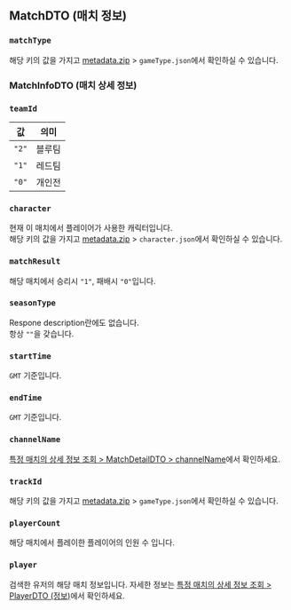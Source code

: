 ## MatchDTO (매치 정보)
### `matchType`
해당 키의 값을 가지고
[metadata.zip](https://developers.nexon.com/kart/api/14/39) > `gameType.json`에서 확인하실 수 있습니다.
### MatchInfoDTO (매치 상세 정보)
### `teamId`
| 값 | 의미 |
| --- | --- |
|`"2"`| 블루팀 |
| `"1"` | 레드팀  |
| `"0"` | 개인전 |
### `character`
현재 이 매치에서 플레이어가 사용한 캐릭터입니다.  
해당 키의 값을 가지고
[metadata.zip](https://developers.nexon.com/kart/api/14/39) > `character.json`에서 확인하실 수 있습니다.
### `matchResult`
해당 매치에서 승리시 `"1"`, 패배시 `"0"`입니다.
### `seasonType`
Respone description란에도 없습니다.  
항상 `""`을 갖습니다.
### `startTime`
`GMT` 기준입니다.
### `endTime`
`GMT` 기준입니다.
### `channelName`
[특정 매치의 상세 정보 조회 > MatchDetailDTO > channelName](./특정-매치의-상세-정보-조회.md#channelName)에서 확인하세요.
### `trackId`
해당 키의 값을 가지고
[metadata.zip](https://developers.nexon.com/kart/api/14/39) > `gameType.json`에서 확인하실 수 있습니다.
### `playerCount`
해당 매치에서 플레이한 플레이어의 인원 수 입니다.
### `player`
검색한 유저의 해당 매치 정보입니다.
자세한 정보는 [특정 매치의 상세 정보 조회 > PlayerDTO (정보)](./특정-매치의-상세-정보-조회.md#playerdto-유저-정보)에서 확인하세요.
